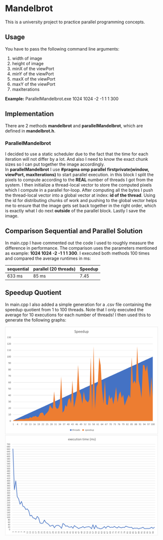 # Mandelbrot

This is a university project to practice parallel programming concepts.

## Usage

You have to pass the following command line arguments:

1. width of image
2. height of image
3. minX of the viewPort
4. minY of the viewPort
5. maxX of the viewPort
6. maxY of the viewPort
7. maxIterations

**Example:**
ParallelMandelbrot.exe 1024 1024 -2 -1 1 1 300

## Implementation

There are 2 methods **mandelbrot** and **parallelMandelbrot**, which are defined in **mandelbrot.h**.

### ParallelMandelbrot

I decided to use a static scheduler due to the fact that the time for each iteration will not differ by a lot. And also
I need to know the exact chunk sizes so I can put together the image accordingly.  
In **parallelMandelbrot** I use **#pragma omp parallel firstprivate(window, viewPort, maxIterations)** to start parallel
execution. in this block I split the pixels to compute according to the **REAL** number of threads I got from the
system. I then initialize a thread-local vector to store the computed pixels which I compute in a parallel for-loop.
After computing all the bytes I push the thread-local vector into a global vector at index: **id of the thread**. Using
the id for distributing chunks of work and pushing to the global vector helps me to ensure that the image gets set back
together in the right order, which is exactly what I do next **outside** of the parallel block. Lastly I save the image.

## Comparison Sequential and Parallel Solution

In main.cpp I have commented out the code I used to roughly measure the difference in performance. The comparison uses
the parameters mentioned as example: **1024 1024 -2 -1 1 1 300**. I executed both methods 100 times and compared the
average runtimes in ms:

| sequential | parallel (20 threads) | Speedup |
| --- | --- | --- |
|  633 ms | 85 ms | 7.45 |

## Speedup Quotient
In main.cpp I also added a simple generation for a .csv file containing the speedup quotient from 1 to 100 threads.
Note that I only executed the average for 10 executions for each number of threads!
I then used this to generate the following graphs:

![speedup](speedup.png "Speedup")
![executionTime](executionTime.png "Execution Time (ms)")

